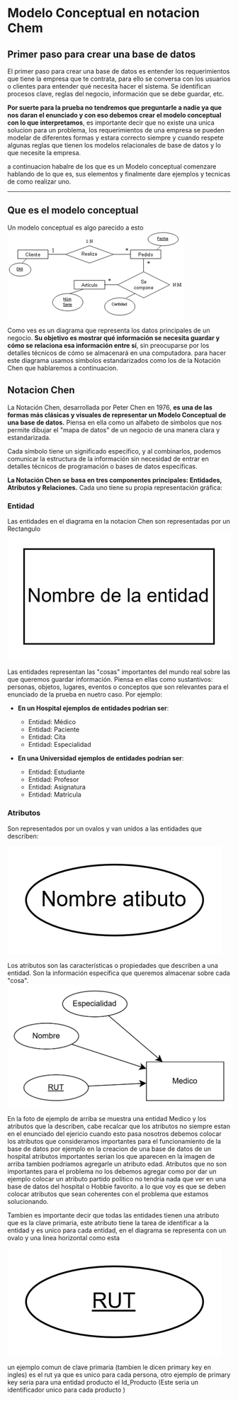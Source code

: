 # Modelo Conceptual en notacion Chem

## Primer paso para crear una base de datos

El primer paso para crear una base de datos es entender los requerimientos que tiene la empresa que te contrata, para ello se conversa con los usuarios o clientes para entender qué necesita hacer el sistema. Se identifican procesos clave, reglas del negocio, información que se debe guardar, etc.

**Por suerte para la prueba no tendremos que preguntarle a nadie ya que nos daran el enunciado y con eso debemos crear el modelo conceptual con lo que interpretamos**, es importante decir que no existe una unica solucion para un problema, los requerimientos de una empresa se pueden modelar de diferentes formas y estara correcto siempre y cuando respete algunas reglas que tienen los modelos relacionales de base de datos y lo que necesite la empresa.

a continuacion habalre de los que es un Modelo conceptual comenzare hablando de lo que es, sus elementos y finalmente dare ejemplos y tecnicas de como realizar uno. 

---

## Que es el modelo conceptual
Un modelo conceptual es algo parecido a esto 
![alt text](Imagenes\image-1.png)

Como ves es un diagrama que representa los datos principales de un negocio. **Su objetivo es mostrar qué información se necesita guardar y cómo se relaciona esa información entre sí**, sin preocuparse por los detalles técnicos de cómo se almacenará en una computadora. para hacer este diagrama usamos simbolos estandarizados como los de la Notación Chen que hablaremos a continuacion. 

## Notacion Chen 

La Notación Chen, desarrollada por Peter Chen en 1976, **es una de las formas más clásicas y visuales de representar un Modelo Conceptual de una base de datos.** Piensa en ella como un alfabeto de símbolos que nos permite dibujar el "mapa de datos" de un negocio de una manera clara y estandarizada.

Cada símbolo tiene un significado específico, y al combinarlos, podemos comunicar la estructura de la información sin necesidad de entrar en detalles técnicos de programación o bases de datos específicas.

**La Notación Chen se basa en tres componentes principales: Entidades, Atributos y Relaciones.** Cada uno tiene su propia representación gráfica:

### Entidad 

Las entidades en el diagrama en la notacion Chen son representadas por un Rectangulo
![alt text](Imagenes\entidad.png)

Las entidades representan las "cosas" importantes del mundo real sobre las que queremos guardar información. Piensa en ellas como sustantivos: personas, objetos, lugares, eventos o conceptos que son relevantes para el enunciado de la prueba en nuetro caso. Por ejemplo: 

* **En un Hospital ejemplos de entidades podrian ser**:

  * Entidad: Médico
  * Entidad: Paciente
  * Entidad: Cita
  * Entidad: Especialidad
  

* **En una Universidad ejemplos de entidades podrían ser**:

  * Entidad: Estudiante
  * Entidad: Profesor
  * Entidad: Asignatura
  * Entidad: Matrícula

### Atributos

Son representados por un ovalos y van unidos a las entidades que describen:

![alt text](Imagenes\ovalo.png)

Los atributos son las características o propiedades que describen a una entidad. Son la información específica que queremos almacenar sobre cada "cosa".
![alt text](Imagenes\medico-atributos.png)

En la foto de ejemplo de arriba se muestra una entidad Medico y los atributos que la describen, cabe recalcar que los atributos no siempre estan en el enunciado del ejericio cuando esto pasa nosotros debemos colocar los atributos que consideramos importantes para el funcionamiento de la base de datos por ejemplo en la creacion de una base de datos de un hospital atributos importantes serian los que aparecen en la imagen de arriba tambien podriamos agregarle un atributo edad. Atributos que no son importantes para el problema no los debemos agregar como por dar un ejemplo colocar un atributo partido politico no tendria nada que ver en una base de datos del hospital o Hobbie favorito. a lo que voy es que se deben colocar atributos que sean coherentes con el problema que estamos solucionando.



Tambien es importante decir que todas las entidades tienen una atributo que es la clave primaria, este atributo tiene la tarea de identificar a la entidad y es unico para cada entidad, en el diagrama se representa con un ovalo y una linea horizontal como esta

![alt text](Imagenes\primarykey.png)

un ejemplo comun de clave primaria (tambien le dicen primary key en ingles) es el rut ya que es unico para cada persona, otro ejemplo de primary key seria para una entidad producto el Id_Producto (Este seria un identificador unico para cada producto )